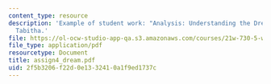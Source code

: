 ```yaml
---
content_type: resource
description: 'Example of student work: "Analysis: Understanding the Dream" by Bonilla,
  Tabitha.'
file: https://ol-ocw-studio-app-qa.s3.amazonaws.com/courses/21w-730-5-writing-on-contemporary-issues-imagining-the-future-fall-2007/2f5b3206f22d0e1332410a1f9ed1737c_assign4_dream.pdf
file_type: application/pdf
resourcetype: Document
title: assign4_dream.pdf
uid: 2f5b3206-f22d-0e13-3241-0a1f9ed1737c
---
```

